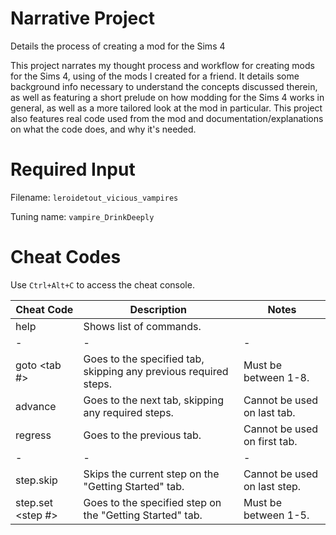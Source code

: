 # Narrative Project
Details the process of creating a mod for the Sims 4

This project narrates my thought process and workflow for creating mods for the Sims 4, using of the mods I created for a friend. It details some background info necessary to understand the concepts discussed therein, as well as featuring a short prelude on how modding for the Sims 4 works in general, as well as a more tailored look at the mod in particular. This project also features real code used from the mod and documentation/explanations on what the code does, and why it's needed.

# Required Input
Filename: `leroidetout_vicious_vampires`

Tuning name: `vampire_DrinkDeeply`

# Cheat Codes
Use `Ctrl+Alt+C` to access the cheat console.

| Cheat Code | Description | Notes |
|------------|-------------|-------|
| help | Shows list of commands. | |
| - | - | - |
| goto <tab #>| Goes to the specified tab, skipping any previous required steps. | Must be between 1-8. |
| advance | Goes to the next tab, skipping any required steps. | Cannot be used on last tab. |
| regress | Goes to the previous tab. | Cannot be used on first tab. |
| - | - | - |
| step.skip | Skips the current step on the "Getting Started" tab. | Cannot be used on last step. |
| step.set <step #> | Goes to the specified step on the "Getting Started" tab. | Must be between 1-5. |
